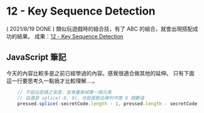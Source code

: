 
# 12 - Key Sequence Detection
( 2021/8/19 DONE ) 類似玩遊戲時的組合技，有了 ABC 的組合，就會出現搭配成功的結果。
成果：[12 - Key Sequence Detection](https://alice-nor.github.io/JavaScript30/11%20-%20Custom%20Video%20Player/index.html) 


## JavaScript 筆記 ##

今天的內容比較多是之前已經學過的內容。感覺很適合做其他的延伸。
只有下面這一行要思考久一點我才比較理解....。

```JavaScript
    // 不超出密碼之長度，並堆疊換掉第一個元素
    // 這邊是 splice(-8, 0)，也就是刪去陣列中第 0 個數值
    pressed.splice(-secretCode.length - 1, pressed.length - secretCode.length);
```


